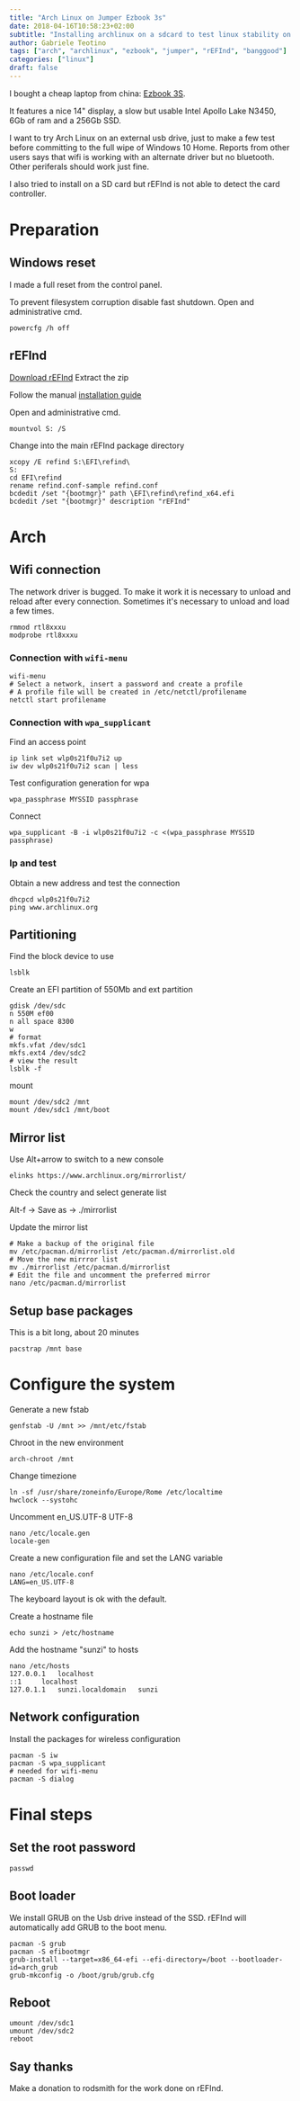 ```yaml
---
title: "Arch Linux on Jumper Ezbook 3s"
date: 2018-04-16T10:58:23+02:00
subtitle: "Installing archlinux on a sdcard to test linux stability on this cheap notebok"
author: Gabriele Teotino
tags: ["arch", "archlinux", "ezbook", "jumper", "rEFInd", "banggood"]
categories: ["linux"]
draft: false
---
```


I bought a cheap laptop from china: [Ezbook 3S](https://www.banggood.com/Jumper-EZBOOK-3S-14_1-Inch-Laptop-Windows-10-Intel-Apollo-Lake-N3450-6GB-RAM-256GB-SSD-Storage-1080P-p-1184739.html?p=8V05105282880201607F).

It features a nice 14" display, a slow but usable Intel Apollo Lake N3450, 6Gb of ram and a 256Gb SSD.

I want to try Arch Linux on an external usb drive, just to make a few test before committing to the full wipe of Windows 10 Home. Reports from other users says that wifi is working with an alternate driver but no bluetooth. Other periferals should work just fine.

I also tried to install on a SD card but rEFInd is not able to detect the card controller.

<!--more-->

# Preparation

## Windows reset
I made a full reset from the control panel.

To prevent filesystem corruption disable fast shutdown. Open and administrative cmd.
```
powercfg /h off
```

## rEFInd

[Download rEFInd](http://www.rodsbooks.com/refind/getting.html)
Extract the zip

Follow the manual [installation guide](http://www.rodsbooks.com/refind/installing.html#windows)

Open and administrative cmd.
```
mountvol S: /S
```

Change into the main rEFInd package directory

```
xcopy /E refind S:\EFI\refind\
S:
cd EFI\refind
rename refind.conf-sample refind.conf
bcdedit /set "{bootmgr}" path \EFI\refind\refind_x64.efi
bcdedit /set "{bootmgr}" description "rEFInd"
```

# Arch

## Wifi connection
The network driver is bugged. To make it work it is necessary to unload and reload after every connection. Sometimes it's necessary to unload and load a few times.
```shell
rmmod rtl8xxxu
modprobe rtl8xxxu
```

### Connection with `wifi-menu`
```shell
wifi-menu
# Select a network, insert a password and create a profile
# A profile file will be created in /etc/netctl/profilename
netctl start profilename
```

### Connection with `wpa_supplicant`
Find an access point
```shell
ip link set wlp0s21f0u7i2 up
iw dev wlp0s21f0u7i2 scan | less
```

Test configuration generation for wpa
```shell
wpa_passphrase MYSSID passphrase
```

Connect
```shell
wpa_supplicant -B -i wlp0s21f0u7i2 -c <(wpa_passphrase MYSSID passphrase)
```

### Ip and test
Obtain a new address and test the connection
```shell
dhcpcd wlp0s21f0u7i2
ping www.archlinux.org
```

## Partitioning
Find the block device to use
```shell
lsblk
```

Create an EFI partition of 550Mb and ext partition
```shell
gdisk /dev/sdc
n 550M ef00
n all space 8300
w
# format
mkfs.vfat /dev/sdc1
mkfs.ext4 /dev/sdc2
# view the result
lsblk -f
```

mount
```shell
mount /dev/sdc2 /mnt
mount /dev/sdc1 /mnt/boot
```

## Mirror list
Use Alt+arrow to switch to a new console
```shell
elinks https://www.archlinux.org/mirrorlist/
```
Check the country and select generate list

Alt-f -> Save as -> ./mirrorlist

Update the mirror list
```shell
# Make a backup of the original file
mv /etc/pacman.d/mirrorlist /etc/pacman.d/mirrorlist.old
# Move the new mirrror list
mv ./mirrorlist /etc/pacman.d/mirrorlist
# Edit the file and uncomment the preferred mirror
nano /etc/pacman.d/mirrorlist
```

## Setup base packages
This is a bit long, about 20 minutes
```shell
pacstrap /mnt base
```

# Configure the system
Generate a new fstab
```shell
genfstab -U /mnt >> /mnt/etc/fstab
```

Chroot in the new environment
```shell
arch-chroot /mnt
```

Change timezione
```shell
ln -sf /usr/share/zoneinfo/Europe/Rome /etc/localtime
hwclock --systohc
```

Uncomment en_US.UTF-8 UTF-8
```shell
nano /etc/locale.gen
locale-gen
```

Create a new configuration file and set the LANG variable
```shell
nano /etc/locale.conf
LANG=en_US.UTF-8
```

The keyboard layout is ok with the default.

Create a hostname file
```shell
echo sunzi > /etc/hostname
```

Add the hostname "sunzi" to hosts
```shell
nano /etc/hosts
127.0.0.1	localhost
::1		localhost
127.0.1.1	sunzi.localdomain	sunzi
```

## Network configuration
Install the packages for wireless configuration
```shell
pacman -S iw
pacman -S wpa_supplicant
# needed for wifi-menu
pacman -S dialog
```

# Final steps

## Set the root password
```shell
passwd
```

## Boot loader
We install GRUB on the Usb drive instead of the SSD. rEFInd will automatically add GRUB to the boot menu.

```shell
pacman -S grub
pacman -S efibootmgr
grub-install --target=x86_64-efi --efi-directory=/boot --bootloader-id=arch_grub
grub-mkconfig -o /boot/grub/grub.cfg
```

## Reboot
```shell
umount /dev/sdc1
umount /dev/sdc2
reboot
```

## Say thanks
Make a donation to rodsmith for the work done on rEFInd.

